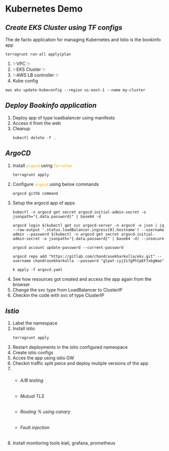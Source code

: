 # Kubernetes Demo
## _Create EKS Cluster using TF configs_

The de facto application for managing Kubernetes and Istio is the bookinfo app

```
terragrunt run-all apply|plan
```
1. ✨VPC ✨
2. ✨EKS Cluster ✨
3. ✨AWS LB controller ✨
4. Kube config
```
aws eks update-kubeconfig --region us-east-1 --name my-cluster
```

## _Deploy Bookinfo application_
1. Deploy app of type loadbalancer using manifests
2. Access it from the web
3. Cleanup
    ```
    kubectl delete -f .
    ```

## _ArgoCD_

1. Install <code style="color : orange">argocd</code> using <code style="color : orange">Terrafom</code>
    ```
    terragrunt apply
    ```
2. Configure <code style="color : orange">argocd</code> using below commands
    ```
    argocd githb command
    ```
3. Setup the argocd app of apps
    ```
    kubectl -n argocd get secret argocd-initial-admin-secret -o jsonpath="{.data.password}" | base64 -d

    argocd login $(kubectl get svc argocd-server -n argocd -o json | jq --raw-output '.status.loadBalancer.ingress[0].hostname') --username admin --password $(kubectl -n argocd get secret argocd-initial-admin-secret -o jsonpath="{.data.password}" | base64 -d) --insecure

    argocd account update-password --current-password 

    argocd repo add "https://gitlab.com/chandrasekharkolla/eks.git" --username chandrasekharkolla --password "glpat-iyjZs7gPhtpEF7xbgWao"

    k apply -f argocd.yaml
    ```
4. See how resources got created and access the app again from the browser
5. Change the svc type from LoadBalancer to ClusterIP
6. Checkin the code with svc of type ClusterIP

## _Istio_

1. Label the namespace
2. Install istio
    ```
    terragrunt apply
    ```
3. Restart deployments in the istio configured namespace
4. Create istio configs
5. Acces the app using istio GW
6. Checkin traffic split peice and deploy mutiple versions of the app
7. - ###### A/B testing
   - ###### Mutual TLS
   - ###### Routing % using canary
   - ###### Fault injection
8. Install monitoring tools kiali, grafana, prometheus
